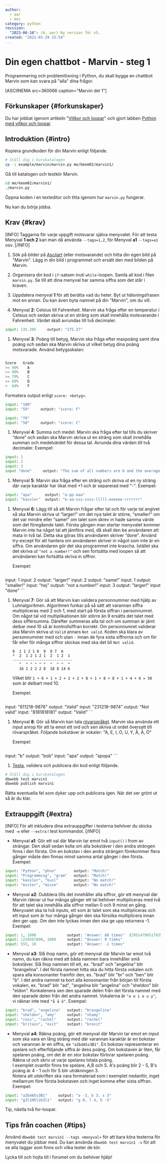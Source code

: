 ```yaml
---
author:
  - aar
  - moc
category: python
revision:
  "2023-06-16": (A, aar) Ny version för v5.
created: "2021-03-29 15:54"
...
```

Din egen chattbot - Marvin - steg 1
==================================

Programmering och problemlösning i Python, du skall bygga en chattbot Marvin som kan svara på "alla" dina frågor.

<!--more-->

[ASCIINEMA src=360066 caption="Marvin del 1"]



Förkunskaper {#forkunskaper}
-----------------------

Du har jobbat igenom artikeln "[Villkor och loopar](kunskap/villkor-och-loopar)" och gjort labben [Python med villkor och loopar](uppgift/python-med-villkor-och-loopar).



Introduktion {#intro}
-----------------------

Kopiera grundkoden för din Marvin enligt följande.

```bash
# Ställ dig i kurskatalogen
cp -i example/marvin/marvin.py me/kmom02/marvin1/
```

Gå till katalogen och testkör Marvin.

```bash
cd me/kmom02/marvin1/
./marvin.py
```

Öppna koden i en texteditor och titta igenom hur `marvin.py` fungerar.

Nu kan du börja jobba.



Krav {#krav}
-----------------------
[INFO]
Taggarna för varje uppgift motsvarar själva menyvalet. För att testa Menyval **1 och 2** kan man då använda `--tags=1,2`, för Menyval **a1** `--tags=a1` osv.
[/INFO]

1. Sök på bilder på [Asciiart](https://www.asciiart.eu/) (eller motsvarande) och hitta din egen bild på "Marvin". Lägg in din bild i programmet och ersätt den med bilden på Marvin.


1. Organisera din kod i `if`-satsen inuti `while`-loopen. Samla all kod i filen `marvin.py`. Se till att dina menyval har samma siffra som det står i kraven.


1. Uppdatera menyval **1** för att berätta vad du heter. Byt ut hälsningsfrasen mot en annan. Du kan även byta namnet på din "Marvin", om du vill.

1. Menyval **2**: Celsius till Fahrenheit. Marvin ska fråga efter en temperatur i Celsius och sedan skriva ut en sträng som skall innehålla motsvarande i Fahrenheit. Värdet skall avrundas till två decimaler.

```python
input: 135.205     output: "275.37"
```

1. Menyval **3**: Poäng till betyg, Marvin ska fråga efter maxpoäng samt dina poäng och sedan ska Marvin skriva ut vilket betyg dina poäng motsvarade. Använd betygsskalan:

```python

Score   Grade
>= 90%    A
>= 80%    B
>= 70%    C
>= 60%    D
<  60%    F
```

Formatera output enligt `score: <betyg>`.

```python
input: "100"
input: "59"     output: "score: F"

input: "70"
input: "50"     output: "score: C"
```

1. Menyval **4**: Summa och medel: Marvin ska fråga efter tal tills du skriver “done” och sedan ska Marvin skriva ut en sträng som skall innehålla summan och medelvärdet för dessa tal. Avrunda dina värden till två decimaler. Exempel:
```python
input: 1
input: 2
input: 3
input "done"     output: "The sum of all numbers are 6 and the average is 2"
```

1. Menyval **5**: Marvin ska fråga efter en sträng och skriva ut en ny sträng där varje karaktär har ökat med +1 och är separerad med "-". Exempel:
```python
input: "apa"      output: "a-pp-aaa"
input: "kassler"  output: "k-aa-sss-ssss-lllll-eeeeee-rrrrrrr"
```

1. Menyval **6**: Lägg till så att Marvin frågar efter tal och för varje tal angivet så ska Marvin skriva ut “larger!” om det nya talet är större, “smaller!” om det var mindre eller “same!” om talet som skrev in hade samma värde som det föregående talet. Första gången man startar menyvalet kommer Marvin inte ha något tal att jämföra med, då skall den be användaren att mata in två tal. Detta ska göras tills användaren skriver “done”. Använd try-except för att hantera om användaren skriver in något som inte är en siffra. Om användaren gör det ska programmet inte krascha. Istället ska det skriva ut `"not a number!"` och sen fortsätta med loopen så att användaren kan fortsätta skriva in siffror.

    Exempel:

    ```python
input: 1
    input: 2         output: "larger!"
    input: 2         output: "same!"
    input: 1         output: "smaller!"
    input: "hej"       output: "not a number!"
    input: 3         output: "larger!"
    input "done"
    ```


1. Menyval **7**: Gör så att Marvin kan validera personnummer med hjälp av Luhnalgoritmen. Algoritmen funkar på så sätt att varannan siffra multipliceras med 2 och 1, med start på första siffran i personnumret. Om något tal vid multiplikationen blir större än 9 ersätts det talet med dess siffersumma. Därefter summeras alla tal och om summan är jämt delbar med 10 så är kontrollsiffran korrekt. Om personnumret validerar ska Marvin skriva ut `Valid` annars `Not valid`. Koden ska klara av personnummer med och utan `-` innan de fyra sista siffrorna och om för får eller för många siffror skickas med ska det bli `Not valid`.

    ```
   8  1 1 2 1 8  9  8 7  6
    *  2  1 2 1 2 1  2  1 2  1
    ---------------------------
       ^  ^ ^ ^ ^ ^  ^  ^ ^  ^
       16 1 2 2 2 8  18 8 14 6
    ```

    Vilket blir `1 + 6 + 1 + 2 + 2 + 2 + 8 + 1 + 8 + 8 + 1 + 4 + 6 = 50` som är delbart med 10.

    Exempel:

    ```python
input: "811218-9876"      output: "Valid"
    input: "231218-9874"      output: "Not valid"
    input: "8181818181"       output: "Valid"
    ```



1. Menyval **8**: Gör så Marvin kan tala [rövarspråket](https://sv.wikipedia.org/wiki/R%C3%B6varspr%C3%A5ket). Marvin ska använda ett input anrop för att ta emot ett ord och sen skriva ut ordet översatt till rövarspråket. Följande bokstäver är vokaler: "A, E, I, O, U, Y, Å, Ä, Ö"

    Exempel:

    ```python
input: "b"      output: "bob"
    input: "apa"    output: "apopa"
    ```


1. [Testa](dbwebb-cli/python), validera och publicera din kod enligt följande.


```bash
# Ställ dig i kurskatalogen
dbwebb test marvin1
dbwebb publish marvin1
```

Rätta eventuella fel som dyker upp och publicera igen. När det ser grönt ut så är du klar.



Extrauppgift {#extra}
-----------------------
[INFO]
För att inkludera dina extrauppgifter i testerna behöver du skicka med `-e` eller `--extra` i test kommandot.
[/INFO]



* Menyval **a1**: Gör ett val där Marvin tar emot två `input()` i from av strängar. Den skall sedan kolla om alla bokstäver i den andra strängen finns i den första. Om en bokstav i den andra strängen förekommer flera gånger måste den finnas minst samma antal gånger i den första. Exempel:
```python
input: "Python", "phno"        output: "Match!"
input: "Programming", "gram"   output: "Match!"
input: "kassler", "kusl"       output: "No match!"
input: "mister", "misse"       output: "No match!"
```

* Menyval **a2**: Dubblera tills det innehåller alla siffror, gör ett menyval där Marvin räknar ut hur många gånger ett tal behöver multipliceras med två för att talet ska innehålla alla siffror mellan 0 och 9 minst en gång. Menyvalet ska ta två inputs, ett som är talet som ska multipliceras och ett input som är hur många gånger den ska försöka multiplicera innan den ger upp. Om den inte lyckas innan den ska ge upp returnera -1. Exempel:
```python
input: 1, 1000              output: "Answer: 68 times"  (295147905179352825856)
input: 1234567890, 1000     output: "Answer: 0 times"
input: 555, 10              output: "Answer: -1 times"
```

* Menyval **a3**: Slå ihop namn, gör ett menyval där Marvin tar emot två namn, du kan räkna med att båda namnen bara innehåller små bokstäver. Slå ihop namnen till ett, ex. "brad" och "angelina" blir "brangelina". I det första namnet hitta ska du hitta första vokalen och spara alla konsonanter framför den, ex. "brad" blir "br" och "ben" blir "b". I det andra namnet ta bort alla konsonanter från början till första vokalen, ex. "brad" blir "ad", "angelina blir "angelina" och "sheldon" blir "eldon". Konkatenera sen den sparade delen från det första namnet med den sparade delen från det andra namnet. Vokalerna är `"a e i o u y"`, vi räknar inte med `"å ä ö"`. Exempel:
```python
input: "brad", "angelina"   output: "brangelina"
input: "sheldon", "amy"     output: "shamy"
input: "ross", "rachel"     output: "rachel"
input: "britain", "exit"    output: "brexit"
```

* Menyval **a4**: Räkna poäng, gör ett menyval där Marvin tar emot en input som ska vara en lång sträng med där varannan karaktär är en bokstav och varannan är en siffra, ex `"a2b4A5s3B1"`. En bokstav representerar en spelare och efterföljande siffra är dess poäng. Om bokstaven är liten, får spelaren poäng, om det är en stor bokstav förlorar spelaren poäng. Räkna ut och skriv ut varje spelares totala poäng.  
I exemplet ovanför finns tre spelare, A,B och S. A's poäng blir 2 - 5, B's poäng är 4 - 1 och för S blir uträkningen 3.  
Notera att utskriften ska vara formaterad som i exemplet nedanför, inget mellanrum före första bokstaven och inget komma efter sista siffran. Exempel:
```python
input: "a2b4A5s3B1"     output: "a -3, b 3, s 3"
input: "g3l1H5l2G3l1"   output: "g 0, l 4, h -5"
```
Tip, nästla två for-loopar.


Tips från coachen {#tips}
-----------------------

Använd `dbwebb test marvin1 --tags <menyval>` för att bara köra testerna för menyvalet du jobbar med. Du kan använda `dbwebb test marvin1 -s` för att se alla taggar som finns och vilka tester de kör.

Lycka till och hojta till i forumet om du behöver hjälp!
